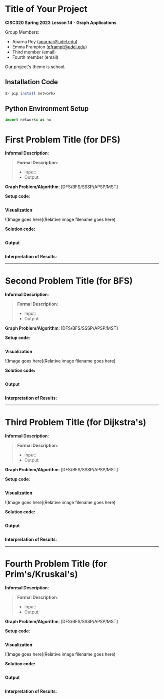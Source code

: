 # Title of Your Project

**CISC320 Spring 2023 Lesson 14 - Graph Applications**

Group Members:

- Aparna Roy (aparnar@udel.edu)
- Emma Frampton (eframpt@udel.edu)
- Third member (email)
- Fourth member (email)

Our project's theme is school.

## Installation Code

```sh
$> pip install networkx
```

## Python Environment Setup

```python
import networkx as nx
```

# First Problem Title (for DFS)

**Informal Description**:

> **Formal Description**:
>
> - Input:
> - Output:

**Graph Problem/Algorithm**: [DFS/BFS/SSSP/APSP/MST]

**Setup code**:

```python

```

**Visualization**:

![Image goes here](Relative image filename goes here)

**Solution code:**

```python

```

**Output**

```

```

**Interpretation of Results**:

---

# Second Problem Title (for BFS)

**Informal Description**:

> **Formal Description**:
>
> - Input:
> - Output:

**Graph Problem/Algorithm**: [DFS/BFS/SSSP/APSP/MST]

**Setup code**:

```python

```

**Visualization**:

![Image goes here](Relative image filename goes here)

**Solution code:**

```python

```

**Output**

```

```

**Interpretation of Results**:

---

# Third Problem Title (for Dijkstra's)

**Informal Description**:

> **Formal Description**:
>
> - Input:
> - Output:

**Graph Problem/Algorithm**: [DFS/BFS/SSSP/APSP/MST]

**Setup code**:

```python

```

**Visualization**:

![Image goes here](Relative image filename goes here)

**Solution code:**

```python

```

**Output**

```

```

**Interpretation of Results**:

---

# Fourth Problem Title (for Prim's/Kruskal's)

**Informal Description**:

> **Formal Description**:
>
> - Input:
> - Output:

**Graph Problem/Algorithm**: [DFS/BFS/SSSP/APSP/MST]

**Setup code**:

```python

```

**Visualization**:

![Image goes here](Relative image filename goes here)

**Solution code:**

```python

```

**Output**

```

```

**Interpretation of Results**:
